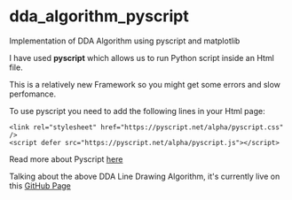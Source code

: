 # dda_algorithm_pyscript
Implementation of DDA Algorithm using pyscript and matplotlib

I have used **pyscript** which allows us to run Python script inside an Html file.

This is a relatively new Framework so you might get some errors and slow perfomance. 

To use pyscript you need to add the following lines in your Html page:
```
<link rel="stylesheet" href="https://pyscript.net/alpha/pyscript.css" />
<script defer src="https://pyscript.net/alpha/pyscript.js"></script>
```
Read more about Pyscript [here](https://pyscript.net/)

Talking about the above DDA Line Drawing Algorithm, it's currently live on this [GitHub Page](https://ddaalgorith.netlify.app/)


